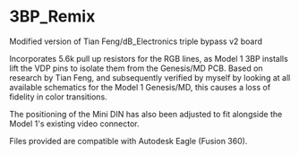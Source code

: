 # 3BP_Remix
Modified version of Tian Feng/dB_Electronics triple bypass v2 board

Incorporates 5.6k pull up resistors for the RGB lines, as Model 1 3BP installs lift the VDP pins to isolate them from the Genesis/MD PCB. Based on research by Tian Feng, and subsequently verified by myself by looking at all available schematics for the Model 1 Genesis/MD, this causes a loss of fidelity in color transitions.

The positioning of the Mini DIN has also been adjusted to fit alongside the Model 1's existing video connector.

Files provided are compatible with Autodesk Eagle (Fusion 360).
